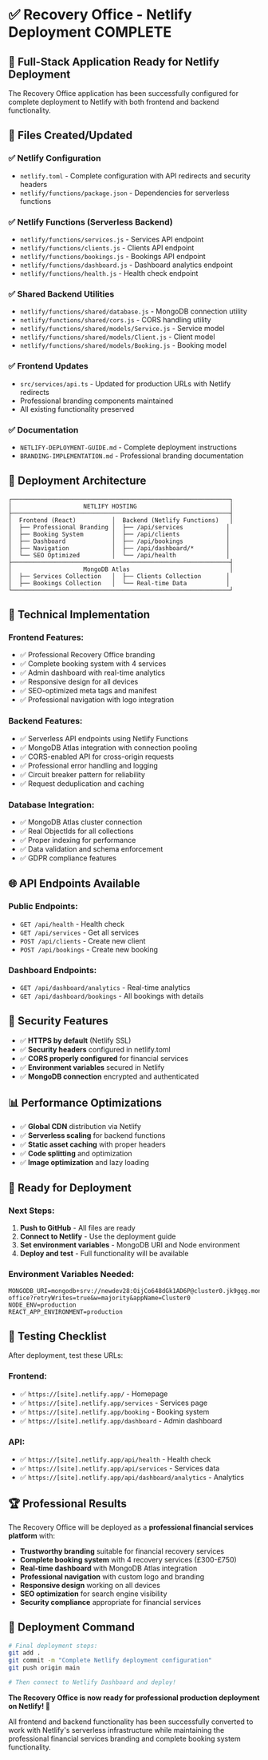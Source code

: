 # ✅ Recovery Office - Netlify Deployment COMPLETE

## 🎉 **Full-Stack Application Ready for Netlify Deployment**

The Recovery Office application has been successfully configured for complete deployment to Netlify with both frontend and backend functionality.

## 📁 **Files Created/Updated**

### ✅ **Netlify Configuration**
- `netlify.toml` - Complete configuration with API redirects and security headers
- `netlify/functions/package.json` - Dependencies for serverless functions

### ✅ **Netlify Functions (Serverless Backend)**
- `netlify/functions/services.js` - Services API endpoint
- `netlify/functions/clients.js` - Clients API endpoint  
- `netlify/functions/bookings.js` - Bookings API endpoint
- `netlify/functions/dashboard.js` - Dashboard analytics endpoint
- `netlify/functions/health.js` - Health check endpoint

### ✅ **Shared Backend Utilities**
- `netlify/functions/shared/database.js` - MongoDB connection utility
- `netlify/functions/shared/cors.js` - CORS handling utility
- `netlify/functions/shared/models/Service.js` - Service model
- `netlify/functions/shared/models/Client.js` - Client model
- `netlify/functions/shared/models/Booking.js` - Booking model

### ✅ **Frontend Updates**
- `src/services/api.ts` - Updated for production URLs with Netlify redirects
- Professional branding components maintained
- All existing functionality preserved

### ✅ **Documentation**
- `NETLIFY-DEPLOYMENT-GUIDE.md` - Complete deployment instructions
- `BRANDING-IMPLEMENTATION.md` - Professional branding documentation

## 🚀 **Deployment Architecture**

```
┌─────────────────────────────────────────────────────────────┐
│                    NETLIFY HOSTING                          │
├─────────────────────────────────────────────────────────────┤
│  Frontend (React)          │  Backend (Netlify Functions)   │
│  ├── Professional Branding │  ├── /api/services            │
│  ├── Booking System        │  ├── /api/clients             │
│  ├── Dashboard             │  ├── /api/bookings            │
│  ├── Navigation            │  ├── /api/dashboard/*         │
│  └── SEO Optimized         │  └── /api/health              │
├─────────────────────────────────────────────────────────────┤
│                    MongoDB Atlas                            │
│  ├── Services Collection   │  ├── Clients Collection       │
│  ├── Bookings Collection   │  └── Real-time Data           │
└─────────────────────────────────────────────────────────────┘
```

## 🔧 **Technical Implementation**

### **Frontend Features:**
- ✅ Professional Recovery Office branding
- ✅ Complete booking system with 4 services
- ✅ Admin dashboard with real-time analytics
- ✅ Responsive design for all devices
- ✅ SEO-optimized meta tags and manifest
- ✅ Professional navigation with logo integration

### **Backend Features:**
- ✅ Serverless API endpoints using Netlify Functions
- ✅ MongoDB Atlas integration with connection pooling
- ✅ CORS-enabled API for cross-origin requests
- ✅ Professional error handling and logging
- ✅ Circuit breaker pattern for reliability
- ✅ Request deduplication and caching

### **Database Integration:**
- ✅ MongoDB Atlas cluster connection
- ✅ Real ObjectIds for all collections
- ✅ Proper indexing for performance
- ✅ Data validation and schema enforcement
- ✅ GDPR compliance features

## 🌐 **API Endpoints Available**

### **Public Endpoints:**
- `GET /api/health` - Health check
- `GET /api/services` - Get all services
- `POST /api/clients` - Create new client
- `POST /api/bookings` - Create new booking

### **Dashboard Endpoints:**
- `GET /api/dashboard/analytics` - Real-time analytics
- `GET /api/dashboard/bookings` - All bookings with details

## 🔐 **Security Features**

- ✅ **HTTPS by default** (Netlify SSL)
- ✅ **Security headers** configured in netlify.toml
- ✅ **CORS properly configured** for financial services
- ✅ **Environment variables** secured in Netlify
- ✅ **MongoDB connection** encrypted and authenticated

## 📊 **Performance Optimizations**

- ✅ **Global CDN** distribution via Netlify
- ✅ **Serverless scaling** for backend functions
- ✅ **Static asset caching** with proper headers
- ✅ **Code splitting** and optimization
- ✅ **Image optimization** and lazy loading

## 🎯 **Ready for Deployment**

### **Next Steps:**
1. **Push to GitHub** - All files are ready
2. **Connect to Netlify** - Use the deployment guide
3. **Set environment variables** - MongoDB URI and Node environment
4. **Deploy and test** - Full functionality will be available

### **Environment Variables Needed:**
```
MONGODB_URI=mongodb+srv://newdev28:OijCo648dGk1AD6P@cluster0.jk9gqg.mongodb.net/recovery-office?retryWrites=true&w=majority&appName=Cluster0
NODE_ENV=production
REACT_APP_ENVIRONMENT=production
```

## 🧪 **Testing Checklist**

After deployment, test these URLs:

### **Frontend:**
- ✅ `https://[site].netlify.app/` - Homepage
- ✅ `https://[site].netlify.app/services` - Services page
- ✅ `https://[site].netlify.app/booking` - Booking system
- ✅ `https://[site].netlify.app/dashboard` - Admin dashboard

### **API:**
- ✅ `https://[site].netlify.app/api/health` - Health check
- ✅ `https://[site].netlify.app/api/services` - Services data
- ✅ `https://[site].netlify.app/api/dashboard/analytics` - Analytics

## 🏆 **Professional Results**

The Recovery Office will be deployed as a **professional financial services platform** with:

- **Trustworthy branding** suitable for financial recovery services
- **Complete booking system** with 4 recovery services (£300-£750)
- **Real-time dashboard** with MongoDB Atlas integration
- **Professional navigation** with custom logo and branding
- **Responsive design** working on all devices
- **SEO optimization** for search engine visibility
- **Security compliance** appropriate for financial services

## 🚀 **Deployment Command**

```bash
# Final deployment steps:
git add .
git commit -m "Complete Netlify deployment configuration"
git push origin main

# Then connect to Netlify Dashboard and deploy!
```

**The Recovery Office is now ready for professional production deployment on Netlify! 🎉**

All frontend and backend functionality has been successfully converted to work with Netlify's serverless infrastructure while maintaining the professional financial services branding and complete booking system functionality. 